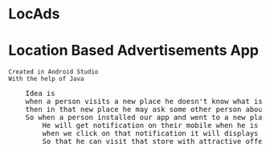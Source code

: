 # LocAds

<h1>Location Based Advertisements App</h1>
    
    Created in Android Studio
    With the help of Java 

<pre>
    Idea is 
    when a person visits a new place he doesn't know what is best place to visit 
    then in that new place he may ask some other person about that.
    So when a person installed our app and went to a new place 
        He will get notification on their mobile when he is nearer to that store which is registered on our admin app
        when we click on that notification it will displays the offers and details of that store
        So that he can visit that store with attractive offers on that store
</pre>
